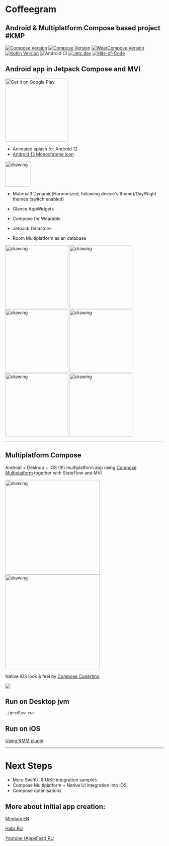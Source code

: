 # Coffeegram
## Android & Multiplatform Compose based project #KMP

[![Compose Version](https://img.shields.io/badge/Jetpack%20Compose-1.7.0-yellow)](https://developer.android.com/jetpack/compose)
[![Compose Version](https://img.shields.io/badge/Compose%20Multiplatform-1.6.11-yellow)](https://github.com/JetBrains/compose-multiplatform)
[![WearCompose Version](https://img.shields.io/badge/Wear%20Compose-1.4.0-yellow)](https://developer.android.com/jetpack/androidx/releases/wear-compose)
[![Kotlin Version](https://img.shields.io/badge/Kotlin-2.0.20-blue.svg)](https://kotlinlang.org)
![Android CI](https://github.com/phansier/Coffeegram/workflows/Android%20CI/badge.svg?branch=master)
[![Jetc.dev](https://img.shields.io/badge/jetc.dev-25-blue)](https://jetc.dev/issues/025.html)
[![Hits-of-Code](https://hitsofcode.com/github/phansier/Coffeegram?branch=develop)](https://hitsofcode.com/github/phansier/Coffeegram/view?branch=develop)


## Android app in Jetpack Compose and MVI

<a href='https://play.google.com/store/apps/details?id=ru.beryukhov.coffeegram&utm_source=github'><img alt='Get it on Google Play' src='https://play.google.com/intl/en_us/badges/static/images/badges/en_badge_web_generic.png'  width="200"/></a>

- Animated splash for Android 12
- [Android 13 Monochrome icon](docs-monochrome/MONOCHROME-ICON.md)

<img src="docs-monochrome/after-clipping.png" alt="drawing" width="80"/>

- Material3 Dynamic(Harmonized, following device's theme)/Day/Night themes (switch enabled)

- Glance AppWidgets

- Compose for Wearable


- Jetpack Datastore

- Room Multiplatform as an database

<img src="images/month_table.png" alt="drawing" width="200"/>
<img src="images/coffee_list.png" alt="drawing" width="200"/>
<br>
<img src="images/settings.png" alt="drawing" width="200"/>
<img src="images/settings_dynamic.png" alt="drawing" width="200"/>
<br>
<img src="images/widgets.png" alt="drawing" width="200"/>
<img src="images/wear.png" alt="drawing" width="200"/>


---
## Multiplatform Compose
Android + Desktop + iOS (!!!) multiplatform app using [Compose Multiplatform](https://github.com/JetBrains/compose-jb) together with StateFlow and MVI

<img src="images/ios.png" alt="drawing" width="300"/>
<img src="images/ios_dark.png" alt="drawing" width="300"/>

Native iOS look & feel by [Compose Cupertino](https://github.com/alexzhirkevich/compose-cupertino/tree/master)

![](images/desktop.png)


## Run on Desktop jvm
`./gradlew run`

## Run on iOS
[Using KMM plugin](https://github.com/JetBrains/compose-multiplatform-ios-android-template#on-ios)

---

# Next Steps
- More SwiftUI & UiKit integration samples 
- Compose Multiplatform + Native UI integration into iOS
- Compose optimisations



## More about initial app creation:

[Medium EN](https://proandroiddev.com/change-my-mind-or-android-development-transformation-to-jetpack-compose-coroutines-e719a342cc52)

[Habr RU](https://habr.com/ru/company/kaspersky/blog/513364/)

[Youtube (AppsFest) RU](https://youtu.be/CuCV-SGUuCQ/)
